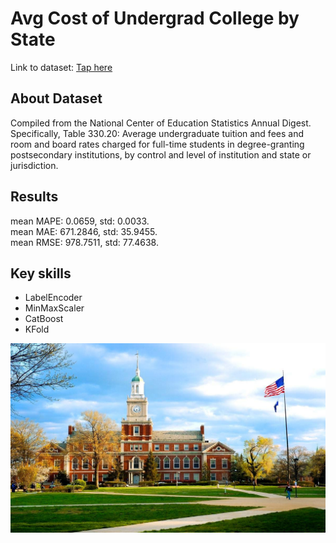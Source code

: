 # Avg Cost of Undergrad College by State    
Link to dataset: [Tap here](https://www.kaggle.com/datasets/kfoster150/avg-cost-of-undergrad-college-by-state)  

## About Dataset
Compiled from the National Center of Education Statistics Annual Digest.  
Specifically, Table 330.20: Average undergraduate tuition and fees and room and board rates charged for full-time students in degree-granting postsecondary institutions, by control and level of institution and state or jurisdiction.  

## Results
mean MAPE:  0.0659, std: 0.0033.  
mean MAE: 671.2846, std: 35.9455.  
mean RMSE: 978.7511, std: 77.4638.  

## Key skills  
- LabelEncoder
- MinMaxScaler
- CatBoost
- KFold  

![](images/foundlib11.jpg)